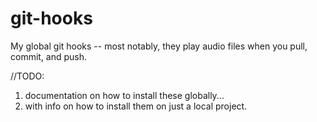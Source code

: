 # git-hooks
My global git hooks -- most notably, they play audio files when you pull, commit, and push.

//TODO: 
1. documentation on how to install these globally...
2. with info on how to install them on just a local project.
